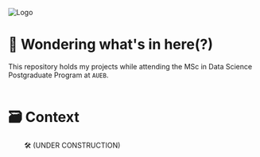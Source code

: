 ![Logo]()

# 🤔 Wondering what's in here(?)
This repository holds my projects while attending the MSc in Data Science Postgraduate Program at `AUEB`. <br><br>

# 🗃️ Context
&emsp;&emsp; 🛠️ (UNDER CONSTRUCTION)


